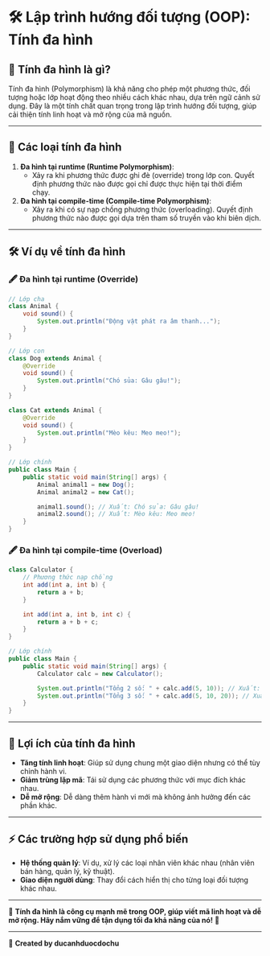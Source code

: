 
# 🛠️ Lập trình hướng đối tượng (OOP): Tính đa hình

## 📌 Tính đa hình là gì?
Tính đa hình (Polymorphism) là khả năng cho phép một phương thức, đối tượng hoặc lớp hoạt động theo nhiều cách khác nhau, dựa trên ngữ cảnh sử dụng. Đây là một tính chất quan trọng trong lập trình hướng đối tượng, giúp cải thiện tính linh hoạt và mở rộng của mã nguồn.

---

## 🌟 Các loại tính đa hình
1. **Đa hình tại runtime (Runtime Polymorphism)**:
   - Xảy ra khi phương thức được ghi đè (override) trong lớp con. Quyết định phương thức nào được gọi chỉ được thực hiện tại thời điểm chạy.
2. **Đa hình tại compile-time (Compile-time Polymorphism)**:
   - Xảy ra khi có sự nạp chồng phương thức (overloading). Quyết định phương thức nào được gọi dựa trên tham số truyền vào khi biên dịch.

---

## 🛠️ Ví dụ về tính đa hình

### 🖋️ Đa hình tại runtime (Override)
```java
// Lớp cha
class Animal {
    void sound() {
        System.out.println("Động vật phát ra âm thanh...");
    }
}

// Lớp con
class Dog extends Animal {
    @Override
    void sound() {
        System.out.println("Chó sủa: Gâu gâu!");
    }
}

class Cat extends Animal {
    @Override
    void sound() {
        System.out.println("Mèo kêu: Meo meo!");
    }
}

// Lớp chính
public class Main {
    public static void main(String[] args) {
        Animal animal1 = new Dog();
        Animal animal2 = new Cat();

        animal1.sound(); // Xuất: Chó sủa: Gâu gâu!
        animal2.sound(); // Xuất: Mèo kêu: Meo meo!
    }
}
```

### 🖋️ Đa hình tại compile-time (Overload)
```java
class Calculator {
    // Phương thức nạp chồng
    int add(int a, int b) {
        return a + b;
    }

    int add(int a, int b, int c) {
        return a + b + c;
    }
}

// Lớp chính
public class Main {
    public static void main(String[] args) {
        Calculator calc = new Calculator();

        System.out.println("Tổng 2 số: " + calc.add(5, 10)); // Xuất: 15
        System.out.println("Tổng 3 số: " + calc.add(5, 10, 20)); // Xuất: 35
    }
}
```

---

## 🚀 Lợi ích của tính đa hình
- **Tăng tính linh hoạt**: Giúp sử dụng chung một giao diện nhưng có thể tùy chỉnh hành vi.
- **Giảm trùng lặp mã**: Tái sử dụng các phương thức với mục đích khác nhau.
- **Dễ mở rộng**: Dễ dàng thêm hành vi mới mà không ảnh hưởng đến các phần khác.

---

## ⚡ Các trường hợp sử dụng phổ biến
- **Hệ thống quản lý**: Ví dụ, xử lý các loại nhân viên khác nhau (nhân viên bán hàng, quản lý, kỹ thuật).
- **Giao diện người dùng**: Thay đổi cách hiển thị cho từng loại đối tượng khác nhau.

---

🔗 **Tính đa hình là công cụ mạnh mẽ trong OOP, giúp viết mã linh hoạt và dễ mở rộng. Hãy nắm vững để tận dụng tối đa khả năng của nó!** 🎉

---

📝 **Created by ducanhduocdochu**

